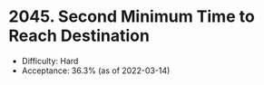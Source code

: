 # 2045. Second Minimum Time to Reach Destination
- Difficulty: Hard
- Acceptance: 36.3% (as of 2022-03-14)
